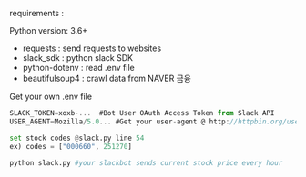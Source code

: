 requirements :

Python version: 3.6+

- requests : send requests to websites
- slack_sdk : python slack SDK
- python-dotenv : read .env file
- beautifulsoup4 : crawl data from NAVER 금융

Get your own .env file

```jsx
SLACK_TOKEN=xoxb-...  #Bot User OAuth Access Token from Slack API
USER_AGENT=Mozilla/5.0... #Get your user-agent @ http://httpbin.org/user-agent
```

```python
set stock codes @slack.py line 54
ex) codes = ["000660", 251270]

python slack.py #your slackbot sends current stock price every hour
```
